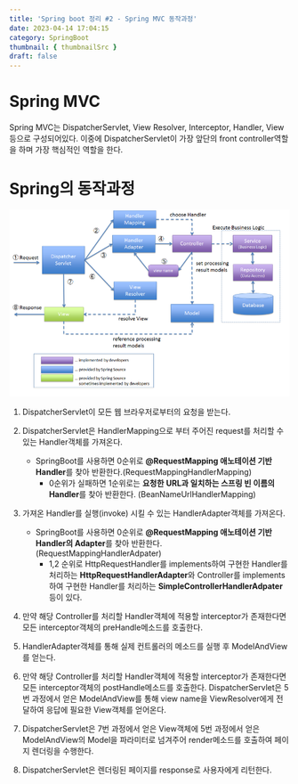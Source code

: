 ```yaml
---
title: 'Spring boot 정리 #2 - Spring MVC 동작과정'
date: 2023-04-14 17:04:15
category: SpringBoot
thumbnail: { thumbnailSrc }
draft: false
---
```


# Spring MVC

Spring MVC는 DispatcherServlet, View Resolver, Interceptor, Handler, View 등으로 구성되어있다.
이중에 DispatcherServlet이 가장 앞단의 front controller역할을 하며 가장 핵심적인 역할을 한다.

# Spring의 동작과정

![](./images/mvc.png)

1. DispatcherServlet이 모든 웹 브라우저로부터의 요청을 받는다.

2. DispatcherServlet은 HandlerMapping으로 부터 주어진 request를 처리할 수 있는 Handler객체를 가져온다.<br/>

   - SpringBoot를 사용하면 0순위로 **@RequestMapping 애노테이션 기반 Handler**를 찾아 반환한다.(RequestMappingHandlerMapping)
     - 0순위가 실패하면 1순위로는 **요청한** **URL과 일치하는 스프링 빈 이름의 Handler**를 찾아 반환한다. (BeanNameUrlHandlerMapping)

3. 가져온 Handler를 실행(invoke) 시킬 수 있는 HandlerAdapter객체를 가져온다.<br/>

   - SpringBoot를 사용하면 0순위로 **@RequestMapping 애노테이션 기반 Handler의 Adapter**를 찾아 반환한다. (RequestMappingHandlerAdpater)
     - 1,2 순위로 HttpRequestHandler를 implements하여 구현한 Handler를 처리하는 **HttpRequestHandlerAdapter**와 Controller를 implements하여 구현한 Handler를 처리하는 **SimpleControllerHandlerAdpater** 등이 있다.

4. 만약 해당 Controller를 처리할 Handler객체에 적용할 interceptor가 존재한다면 모든 interceptor객체의 preHandle메소드를 호출한다.

5. HandlerAdapter객체를 통해 실제 컨트롤러의 메소드를 실행 후 ModelAndView를 얻는다.

6. 만약 해당 Controller를 처리할 Handler객체에 적용할 interceptor가 존재한다면 모든 interceptor객체의 postHandle메소드를 호출한다.
   DispatcherServlet은 5번 과정에서 얻은 ModelAndView를 통해 view name을 ViewResolver에게 전달하여 응답에 필요한 View객체를 얻어온다.

7. DispatcherServlet은 7번 과정에서 얻은 View객체에 5번 과정에서 얻은 ModelAndView의 Model을 파라미터로 넘겨주어 render메소드를 호출하여 페이지 렌더링을 수행한다.

8. DispatcherServlet은 렌더링된 페이지를 response로 사용자에게 리턴한다.
